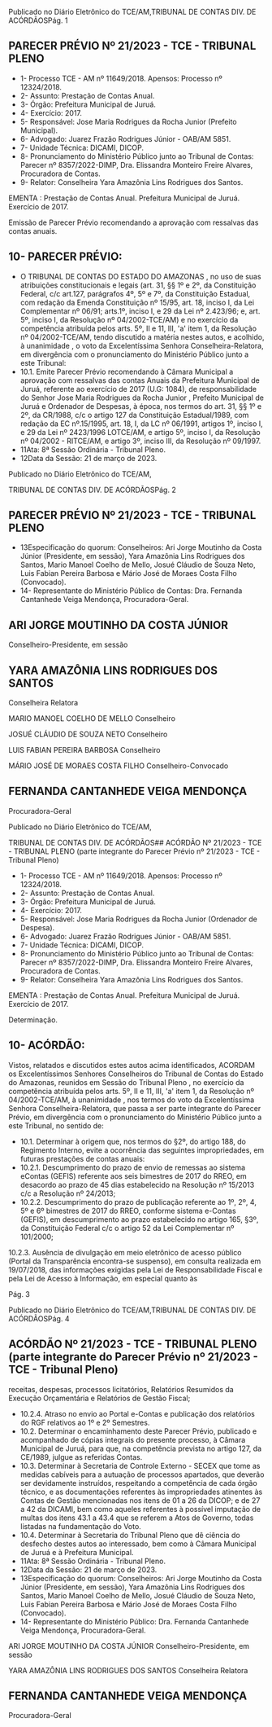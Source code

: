 Publicado  no  Diário  Eletrônico do TCE/AM,TRIBUNAL DE CONTAS DIV. DE ACÓRDÃOSPág. 1

## PARECER PRÉVIO Nº 21/2023 - TCE - TRIBUNAL PLENO

- 1- Processo TCE - AM nº 11649/2018. Apensos: Processo nº  12324/2018.
- 2- Assunto: Prestação de Contas Anual.
- 3- Órgão: Prefeitura Municipal de Juruá.
- 4- Exercício: 2017.
- 5- Responsável: Jose Maria Rodrigues da Rocha Junior (Prefeito Municipal).
- 6- Advogado: Juarez Frazão Rodrigues Júnior - OAB/AM 5851.
- 7- Unidade Técnica: DICAMI, DICOP.
- 8- Pronunciamento  do  Ministério  Público  junto  ao  Tribunal  de  Contas: Parecer  nº 8357/2022-DIMP,  Dra. Elissandra Monteiro Freire Alvares, Procuradora de Contas.
- 9- Relator: Conselheira Yara Amazônia Lins Rodrigues dos Santos.

EMENTA :  Prestação  de  Contas  Anual.    Prefeitura Municipal de Juruá.  Exercício de 2017.

Emissão de Parecer Prévio recomendando a aprovação com ressalvas das contas anuais.

## 10-  PARECER PRÉVIO:

- O  TRIBUNAL  DE  CONTAS  DO  ESTADO  DO  AMAZONAS ,  no  uso  de  suas atribuições  constitucionais  e  legais  (art.  31,  §§  1º  e  2º,  da  Constituição  Federal,  c/c art.127,  parágrafos  4º,  5º  e  7º,  da  Constituição  Estadual,  com  redação  da  Emenda Constituição nº 15/95, art. 18, inciso I, da Lei Complementar nº 06/91; arts.1º, inciso I, e 29  da  Lei  nº  2.423/96;  e,  art.  5º,  inciso  I,  da  Resolução  nº  04/2002-TCE/AM)  e  no exercício da competência atribuída pelos arts. 5º, II e 11, III, 'a' item 1, da Resolução nº 04/2002-TCE/AM, tendo discutido a matéria nestes autos, e acolhido, à unanimidade , o voto da Excelentíssima Senhora Conselheira-Relatora, em divergência com o pronunciamento do Ministério Público junto a este Tribunal:
- 10.1. Emite Parecer Prévio recomendando à Câmara Municipal a aprovação com ressalvas das contas Anuais da Prefeitura Municipal de Juruá, referente ao exercício de 2017 (U.G: 1084), de responsabilidade do Senhor Jose Maria Rodrigues da Rocha Junior , Prefeito Municipal  de  Juruá  e  Ordenador  de  Despesas,  à época, nos termos do art. 31, §§ 1º e 2º, da CR/1988, c/c o artigo 127 da Constituição Estadual/1989, com redação da EC nº.15/1995, art. 18, I,  da  LC  nº  06/1991,  artigos  1º,  inciso  I,  e  29  da  Lei  nº  2423/1996  LOTCE/AM, e artigo 5º, inciso I, da Resolução nº 04/2002 - RITCE/AM, e artigo 3º, inciso III, da Resolução nº 09/1997.
- 11Ata: 8ª Sessão Ordinária - Tribunal Pleno.
- 12Data da Sessão: 21 de março de 2023.

Publicado  no  Diário  Eletrônico do TCE/AM,

TRIBUNAL DE CONTAS DIV. DE ACÓRDÃOSPág. 2

## PARECER PRÉVIO Nº 21/2023 - TCE - TRIBUNAL PLENO

- 13Especificação  do  quorum: Conselheiros: Ari  Jorge  Moutinho  da  Costa  Júnior (Presidente,  em  sessão),  Yara  Amazônia  Lins  Rodrigues  dos  Santos,  Mario  Manoel Coelho de Mello, Josué Cláudio de Souza Neto, Luis Fabian Pereira Barbosa e Mário José de Moraes Costa Filho (Convocado).
- 14-  Representante do Ministério Público de Contas: Dra. Fernanda Cantanhede Veiga Mendonça, Procuradora-Geral.

## ARI JORGE MOUTINHO DA COSTA JÚNIOR

Conselheiro-Presidente, em sessão

## YARA AMAZÔNIA LINS RODRIGUES DOS SANTOS

Conselheira Relatora

MARIO MANOEL COELHO DE MELLO Conselheiro

JOSUÉ CLÁUDIO DE SOUZA NETO Conselheiro

LUIS FABIAN PEREIRA BARBOSA Conselheiro

MÁRIO JOSÉ DE MORAES COSTA FILHO Conselheiro-Convocado

## FERNANDA CANTANHEDE VEIGA MENDONÇA

Procuradora-Geral

Publicado  no  Diário  Eletrônico do TCE/AM,

TRIBUNAL DE CONTAS DIV. DE ACÓRDÃOS## ACÓRDÃO Nº 21/2023 - TCE - TRIBUNAL PLENO (parte integrante do Parecer Prévio nº 21/2023 - TCE - Tribunal Pleno)

- 1- Processo TCE - AM nº 11649/2018. Apensos: Processo nº  12324/2018.
- 2- Assunto: Prestação de Contas Anual.
- 3- Órgão: Prefeitura Municipal de Juruá.
- 4- Exercício: 2017.
- 5- Responsável: Jose Maria Rodrigues da Rocha Junior (Ordenador de Despesa).
- 6- Advogado: Juarez Frazão Rodrigues Júnior - OAB/AM 5851.
- 7- Unidade Técnica: DICAMI, DICOP.
- 8- Pronunciamento  do  Ministério  Público  junto  ao  Tribunal  de  Contas: Parecer  nº 8357/2022-DIMP,  Dra. Elissandra Monteiro Freire Alvares, Procuradora de Contas.
- 9- Relator: Conselheira Yara Amazônia Lins Rodrigues dos Santos.

EMENTA :  Prestação  de  Contas  Anual.    Prefeitura Municipal de Juruá. Exercício de 2017.

Determinação.

## 10-  ACÓRDÃO:

Vistos, relatados e discutidos estes autos acima identificados, ACORDAM os Excelentíssimos Senhores Conselheiros do Tribunal de Contas do Estado do Amazonas, reunidos em Sessão do Tribunal Pleno , no exercício da competência atribuída pelos arts. 5º, II e 11, III, 'a' item 1, da Resolução nº 04/2002-TCE/AM, à unanimidade , nos termos do  voto da  Excelentíssima  Senhora  Conselheira-Relatora,  que  passa  a  ser  parte integrante  do  Parecer  Prévio, em  divergência com  o  pronunciamento  do  Ministério Público junto a este Tribunal, no sentido de:

- 10.1. Determinar à  origem  que,  nos  termos  do  §2º,  do  artigo  188,  do Regimento Interno, evite a ocorrência das seguintes impropriedades, em futuras prestações de contas anuais:
- 10.2.1. Descumprimento do prazo de envio de remessas ao sistema eContas  (GEFIS)  referente  aos  seis  bimestres  de  2017  do  RREO,  em desacordo ao prazo de 45 dias estabelecido na Resolução nº 15/2013 c/c a Resolução nº 24/2013;
- 10.2.2. Descumprimento do prazo de publicação referente ao 1º, 2º, 4, 5º e 6º bimestres de 2017 do RREO, conforme sistema e-Contas (GEFIS), em  descumprimento  ao  prazo  estabelecido  no  artigo  165,  §3º,  da Constituição Federal c/c o artigo 52 da Lei Complementar nº 101/2000;

10.2.3. Ausência  de  divulgação  em  meio  eletrônico  de  acesso  público (Portal da Transparência encontra-se suspenso), em consulta realizada em 19/07/2018, das informações exigidas pela Lei de Responsabilidade Fiscal  e  pela  Lei  de  Acesso  à  Informação,  em  especial  quanto  às

Pág. 3

Publicado  no  Diário  Eletrônico do TCE/AM,TRIBUNAL DE CONTAS DIV. DE ACÓRDÃOSPág. 4

## ACÓRDÃO Nº 21/2023 - TCE - TRIBUNAL PLENO (parte integrante do Parecer Prévio nº 21/2023 - TCE - Tribunal Pleno)

receitas, despesas,  processos  licitatórios, Relatórios Resumidos  da Execução Orçamentária e Relatórios de Gestão Fiscal;

- 10.2.4. Atraso no envio ao Portal e-Contas e publicação dos relatórios do RGF relativos ao 1º e 2º Semestres.
- 10.2. Determinar o encaminhamento  deste  Parecer  Prévio,  publicado  e acompanhado  de  cópias  integrais  do  presente  processo,  à  Câmara Municipal de Juruá, para que, na competência prevista no artigo 127, da CE/1989, julgue as referidas Contas.
- 10.3. Determinar à  Secretaria  de  Controle  Externo  -  SECEX  que  tome  as medidas cabíveis para a autuação de processos apartados, que deverão ser  devidamente instruídos, respeitando a competência de cada órgão técnico, e as documentações referentes às impropriedades atinentes às Contas de Gestão mencionadas nos itens de 01 a 26 da DICOP; e de 27 a 42 da DICAMI, bem como aqueles referentes à possível imputação de multas dos itens 43.1 a 43.4 que se referem a Atos de Governo, todas listadas na fundamentação do Voto.
- 10.4. Determinar à Secretaria do Tribunal Pleno que dê ciência do desfecho destes autos ao interessado, bem como à Câmara Municipal de Juruá e à Prefeitura Municipal.
- 11Ata: 8ª Sessão Ordinária - Tribunal Pleno.
- 12Data da Sessão: 21 de março de 2023.
- 13Especificação  do  quorum: Conselheiros: Ari  Jorge  Moutinho  da  Costa  Júnior (Presidente,  em  sessão),  Yara  Amazônia  Lins  Rodrigues  dos  Santos,  Mario  Manoel Coelho de Mello, Josué Cláudio de Souza Neto, Luis Fabian Pereira Barbosa e Mário José de Moraes Costa Filho (Convocado).
- 14-  Representante do Ministério Público: Dra. Fernanda Cantanhede Veiga Mendonça, Procuradora-Geral.

ARI JORGE MOUTINHO DA COSTA JÚNIOR Conselheiro-Presidente, em sessão

YARA AMAZÔNIA LINS RODRIGUES DOS SANTOS Conselheira Relatora

## FERNANDA CANTANHEDE VEIGA MENDONÇA

Procuradora-Geral